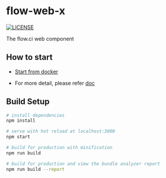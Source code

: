 flow-web-x
============

[![LICENSE](https://img.shields.io/github/license/pingcap/tidb.svg)](https://github.com/pingcap/tidb/blob/master/LICENSE)  

The flow.ci web component

## How to start

- [Start from docker](https://github.com/FlowCI/docker)

- For more detail, please refer [doc](https://github.com/flowci/docs)

## Build Setup

``` bash
# install dependencies
npm install

# serve with hot reload at localhost:3000
npm start

# build for production with minification
npm run build

# build for production and view the bundle analyzer report
npm run build --report
```
